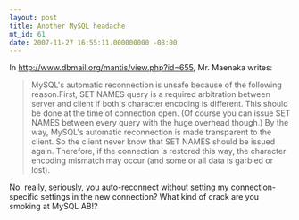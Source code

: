 ```yaml
---
layout: post
title: Another MySQL headache
mt_id: 61
date: 2007-11-27 16:55:11.000000000 -08:00
---
```

In <a href="http://www.dbmail.org/mantis/view.php?id=655">http://www.dbmail.org/mantis/view.php?id=655</a>, Mr. Maenaka writes:<blockquote>MySQL's automatic reconnection is unsafe because of the following reason.First, SET NAMES query is a required arbitration between server and client if both's character encoding is different. This should be done at the time of connection open. (Of course you can issue SET NAMES between every query with the huge overhead though.) By the way, MySQL's automatic reconnection is made transparent to the client. So the client never know that SET NAMES should be issued again.  Therefore, if the connection is restored this way, the character encoding mismatch may occur (and some or all data is garbled or lost). </blockquote>No, really, seriously, you auto-reconnect without setting my connection-specific settings in the new connection? What kind of crack are you smoking at MySQL AB!? 
